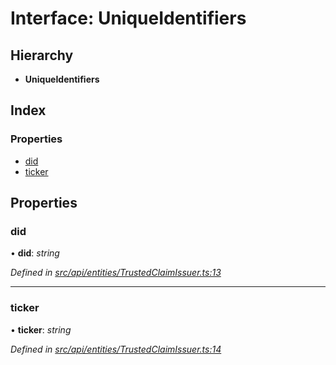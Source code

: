 # Interface: UniqueIdentifiers

## Hierarchy

* **UniqueIdentifiers**

## Index

### Properties

* [did](api_entities.uniqueidentifiers.md#did)
* [ticker](api_entities.uniqueidentifiers.md#ticker)

## Properties

###  did

• **did**: *string*

*Defined in [src/api/entities/TrustedClaimIssuer.ts:13](https://github.com/PolymathNetwork/polymesh-sdk/blob/6d34df1/src/api/entities/TrustedClaimIssuer.ts#L13)*

___

###  ticker

• **ticker**: *string*

*Defined in [src/api/entities/TrustedClaimIssuer.ts:14](https://github.com/PolymathNetwork/polymesh-sdk/blob/6d34df1/src/api/entities/TrustedClaimIssuer.ts#L14)*
